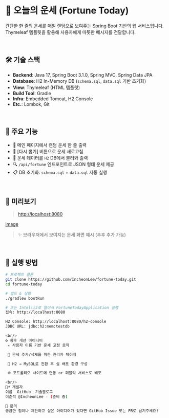 # 🌟 오늘의 운세 (Fortune Today)

간단한 한 줄의 운세를 매일 랜덤으로 보여주는 Spring Boot 기반의 웹 서비스입니다.  
Thymeleaf 템플릿을 활용해 사용자에게 따뜻한 메시지를 전달합니다.

<br/>

## 🛠️ 기술 스택

- **Backend**: Java 17, Spring Boot 3.1.0, Spring MVC, Spring Data JPA
- **Database**: H2 In-Memory DB (`schema.sql`, `data.sql` 기반 초기화)
- **View**: Thymeleaf (HTML 템플릿)
- **Build Tool**: Gradle
- **Infra**: Embedded Tomcat, H2 Console
- **Etc.**: Lombok, Git

<br/>

## 📌 주요 기능

- 💬 메인 페이지에서 랜덤 운세 한 줄 출력
- 🔁 [다시 뽑기] 버튼으로 운세 새로고침
- 🧠 운세 데이터를 `H2` DB에서 불러와 출력
- 🔍 `/api/fortune` 엔드포인트로 JSON 형태 운세 제공
- 📋 DB 초기화: `schema.sql` + `data.sql` 자동 실행

<br/>

## 📸 미리보기

> [http://localhost:8080](http://localhost:8080)

[image](https://github.com/user-attachments/assets/611c2ccd-8711-4458-b03a-8aa440ff43a2)

> ✨ 브라우저에서 보여지는 운세 화면 예시 (추후 추가 가능)

<br/>

## 🧪 실행 방법

```bash
# 프로젝트 클론
git clone https://github.com/IncheonLee/fortune-today.git
cd fortune-today

# 빌드 & 실행
./gradlew bootRun

# 또는 IntelliJ로 열어서 FortuneTodayApplication 실행
접속: http://localhost:8080

H2 Console: http://localhost:8080/h2-console
JDBC URL: jdbc:h2:mem:testdb

<br/>
⚙️ 향후 개선 아이디어
 ✍ 사용자 이름 기반 운세 고정 로직

 📝 운세 추가/삭제를 위한 관리자 페이지

 💾 H2 → MySQL로 전환 후 실 배포 환경 구성

 🌐 포트폴리오 사이트에 연동 or 퍼블릭 서비스로 배포

<br/>
🙋‍♂️ 개발자
이름	GitHub	기술블로그
이준석	@IncheonLee	- (준비 중)

💬 문의
궁금한 점이나 제안하고 싶은 아이디어가 있다면 GitHub Issue 또는 PR로 남겨주세요!
